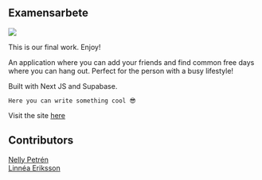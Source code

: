 ## Examensarbete

<img src="https://media.giphy.com/media/777Aby0ZetYE8/giphy.gif">

This is our final work. Enjoy!

An application where you can add your friends and find common free days where you can hang out. Perfect for the person with a busy lifestyle!

Built with Next JS and Supabase. 

```
Here you can write something cool 😎
```
Visit the site [here]()

## Contributors

[Nelly Petrén](https://github.com/NellySP)
<br>
[Linnéa Eriksson](https://github.com/LinneaEriksson)
